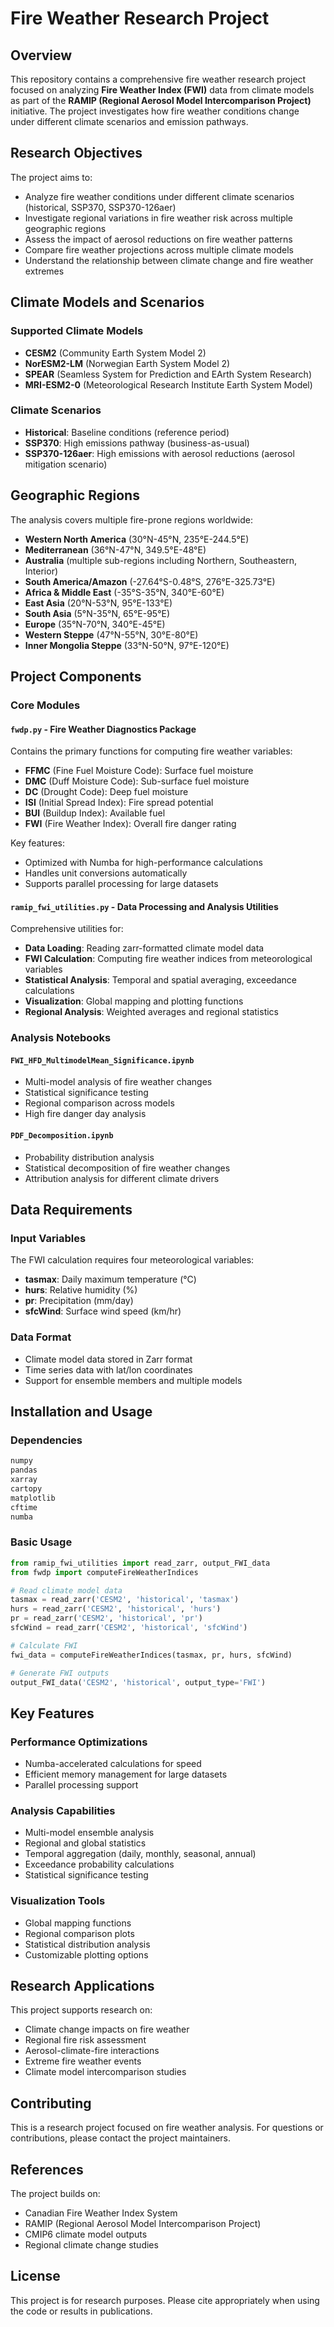 # Fire Weather Research Project

## Overview

This repository contains a comprehensive fire weather research project focused on analyzing **Fire Weather Index (FWI)** data from climate models as part of the **RAMIP (Regional Aerosol Model Intercomparison Project)** initiative. The project investigates how fire weather conditions change under different climate scenarios and emission pathways.

## Research Objectives

The project aims to:
- Analyze fire weather conditions under different climate scenarios (historical, SSP370, SSP370-126aer)
- Investigate regional variations in fire weather risk across multiple geographic regions
- Assess the impact of aerosol reductions on fire weather patterns
- Compare fire weather projections across multiple climate models
- Understand the relationship between climate change and fire weather extremes

## Climate Models and Scenarios

### Supported Climate Models
- **CESM2** (Community Earth System Model 2)
- **NorESM2-LM** (Norwegian Earth System Model 2)
- **SPEAR** (Seamless System for Prediction and EArth System Research)
- **MRI-ESM2-0** (Meteorological Research Institute Earth System Model)

### Climate Scenarios
- **Historical**: Baseline conditions (reference period)
- **SSP370**: High emissions pathway (business-as-usual)
- **SSP370-126aer**: High emissions with aerosol reductions (aerosol mitigation scenario)

## Geographic Regions

The analysis covers multiple fire-prone regions worldwide:
- **Western North America** (30°N-45°N, 235°E-244.5°E)
- **Mediterranean** (36°N-47°N, 349.5°E-48°E)
- **Australia** (multiple sub-regions including Northern, Southeastern, Interior)
- **South America/Amazon** (-27.64°S-0.48°S, 276°E-325.73°E)
- **Africa & Middle East** (-35°S-35°N, 340°E-60°E)
- **East Asia** (20°N-53°N, 95°E-133°E)
- **South Asia** (5°N-35°N, 65°E-95°E)
- **Europe** (35°N-70°N, 340°E-45°E)
- **Western Steppe** (47°N-55°N, 30°E-80°E)
- **Inner Mongolia Steppe** (33°N-50°N, 97°E-120°E)

## Project Components

### Core Modules

#### `fwdp.py` - Fire Weather Diagnostics Package
Contains the primary functions for computing fire weather variables:
- **FFMC** (Fine Fuel Moisture Code): Surface fuel moisture
- **DMC** (Duff Moisture Code): Sub-surface fuel moisture
- **DC** (Drought Code): Deep fuel moisture
- **ISI** (Initial Spread Index): Fire spread potential
- **BUI** (Buildup Index): Available fuel
- **FWI** (Fire Weather Index): Overall fire danger rating

Key features:
- Optimized with Numba for high-performance calculations
- Handles unit conversions automatically
- Supports parallel processing for large datasets

#### `ramip_fwi_utilities.py` - Data Processing and Analysis Utilities
Comprehensive utilities for:
- **Data Loading**: Reading zarr-formatted climate model data
- **FWI Calculation**: Computing fire weather indices from meteorological variables
- **Statistical Analysis**: Temporal and spatial averaging, exceedance calculations
- **Visualization**: Global mapping and plotting functions
- **Regional Analysis**: Weighted averages and regional statistics

### Analysis Notebooks

#### `FWI_HFD_MultimodelMean_Significance.ipynb`
- Multi-model analysis of fire weather changes
- Statistical significance testing
- Regional comparison across models
- High fire danger day analysis

#### `PDF_Decomposition.ipynb`
- Probability distribution analysis
- Statistical decomposition of fire weather changes
- Attribution analysis for different climate drivers

## Data Requirements

### Input Variables
The FWI calculation requires four meteorological variables:
- **tasmax**: Daily maximum temperature (°C)
- **hurs**: Relative humidity (%)
- **pr**: Precipitation (mm/day)
- **sfcWind**: Surface wind speed (km/hr)

### Data Format
- Climate model data stored in Zarr format
- Time series data with lat/lon coordinates
- Support for ensemble members and multiple models

## Installation and Usage

### Dependencies
```python
numpy
pandas
xarray
cartopy
matplotlib
cftime
numba
```

### Basic Usage

```python
from ramip_fwi_utilities import read_zarr, output_FWI_data
from fwdp import computeFireWeatherIndices

# Read climate model data
tasmax = read_zarr('CESM2', 'historical', 'tasmax')
hurs = read_zarr('CESM2', 'historical', 'hurs')
pr = read_zarr('CESM2', 'historical', 'pr')
sfcWind = read_zarr('CESM2', 'historical', 'sfcWind')

# Calculate FWI
fwi_data = computeFireWeatherIndices(tasmax, pr, hurs, sfcWind)

# Generate FWI outputs
output_FWI_data('CESM2', 'historical', output_type='FWI')
```

## Key Features

### Performance Optimizations
- Numba-accelerated calculations for speed
- Efficient memory management for large datasets
- Parallel processing support

### Analysis Capabilities
- Multi-model ensemble analysis
- Regional and global statistics
- Temporal aggregation (daily, monthly, seasonal, annual)
- Exceedance probability calculations
- Statistical significance testing

### Visualization Tools
- Global mapping functions
- Regional comparison plots
- Statistical distribution analysis
- Customizable plotting options

## Research Applications

This project supports research on:
- Climate change impacts on fire weather
- Regional fire risk assessment
- Aerosol-climate-fire interactions
- Extreme fire weather events
- Climate model intercomparison studies

## Contributing

This is a research project focused on fire weather analysis. For questions or contributions, please contact the project maintainers.

## References

The project builds on:
- Canadian Fire Weather Index System
- RAMIP (Regional Aerosol Model Intercomparison Project)
- CMIP6 climate model outputs
- Regional climate change studies

## License

This project is for research purposes. Please cite appropriately when using the code or results in publications.